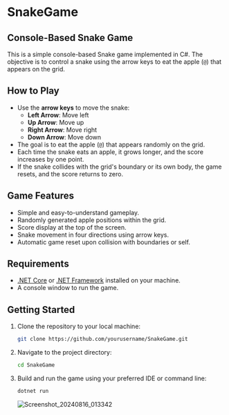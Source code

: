 # SnakeGame

## Console-Based Snake Game

This is a simple console-based Snake game implemented in C#. The objective is to control a snake using the arrow keys to eat the apple (`@`) that appears on the grid. 

## How to Play

- Use the **arrow keys** to move the snake:
    - **Left Arrow**: Move left
    - **Up Arrow**: Move up
    - **Right Arrow**: Move right
    - **Down Arrow**: Move down
- The goal is to eat the apple (`@`) that appears randomly on the grid.
- Each time the snake eats an apple, it grows longer, and the score increases by one point.
- If the snake collides with the grid's boundary or its own body, the game resets, and the score returns to zero.

## Game Features

- Simple and easy-to-understand gameplay.
- Randomly generated apple positions within the grid.
- Score display at the top of the screen.
- Snake movement in four directions using arrow keys.
- Automatic game reset upon collision with boundaries or self.

## Requirements

- [.NET Core](https://dotnet.microsoft.com/download) or [.NET Framework](https://dotnet.microsoft.com/download/dotnet-framework) installed on your machine.
- A console window to run the game.

## Getting Started

1. Clone the repository to your local machine:
   ```sh
   git clone https://github.com/yourusername/SnakeGame.git

2. Navigate to the project directory:
    ```sh
    cd SnakeGame
    ```
3. Build and run the game using your preferred IDE or command line:
    ```sh
   dotnet run

   ```
    ![Screenshot_20240816_013342](https://github.com/user-attachments/assets/21707abd-7456-46f6-be73-52cfbfcb982b)
